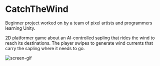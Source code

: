 # CatchTheWind
Beginner project worked on by a team of pixel artists and programmers learning Unity. 

2D platformer game about an AI-controlled sapling that rides the wind to reach its destinations.
The player swipes to generate wind currents that carry the sapling where it needs to go.

![screen-gif](./CatchTheWindSnippet.gif)
